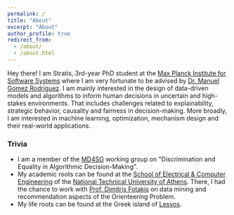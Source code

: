 ```yaml
---
permalink: /
title: "About"
excerpt: "About"
author_profile: true
redirect_from: 
  - /about/
  - /about.html
---
```


Hey there! I am Stratis, 3rd-year PhD student at the [Max Planck Institute for Software Systems](https://www.mpi-sws.org/) where I am very fortunate to be advised by [Dr. Manuel Gomez Rodriguez](https://people.mpi-sws.org/~manuelgr/index.html). I am mainly interested in the design of data-driven models and algorithms to inform human decisions in uncertain and high-stakes environments. That includes challenges related to explainability, strategic behavior, causality and fairness in decision-making. More broadly, I am interested in machine learning, optimization, mechanism design and their real-world applications.

### Trivia
* I am a member of the [MD4SG](https://www.md4sg.com/) working group on "Discrimination and Equality in Algorithmic Decision-Making".
* My academic roots can be found at the [School of Electrical & Computer Engineering](https://www.ece.ntua.gr/en) of the [National Technical University of Athens](https://www.ntua.gr/en/). There, I had the chance to work with [Prof. Dimitris Fotakis](https://www.softlab.ntua.gr/~fotakis/) on data mining and recommendation aspects of the Orienteering Problem.
* My life roots can be found at the Greek island of [Lesvos](https://www.lesvos.com/index.html).
